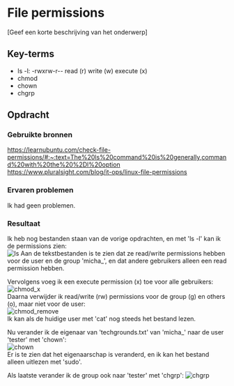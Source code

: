 # File permissions
[Geef een korte beschrijving van het onderwerp]

## Key-terms
- ls -l:
-rwxrw-r--
read (r)
write (w)
execute (x)
- chmod
- chown
- chgrp
## Opdracht
### Gebruikte bronnen
https://learnubuntu.com/check-file-permissions/#:~:text=The%20ls%20command%20is%20generally,command%20with%20the%20%2Dl%20option  
https://www.pluralsight.com/blog/it-ops/linux-file-permissions

### Ervaren problemen
Ik had geen problemen.

### Resultaat
Ik heb nog bestanden staan van de vorige opdrachten, en met 'ls -l' kan ik de permissions zien:  
![ls](https://github.com/techgrounds/techgrounds-Mynamewastakenwastaken/blob/main/00_includes/Linux_pics/5/long_list.png?raw=true)
Aan de tekstbestanden is te zien dat ze read/write permissions hebben voor de user en de group 'micha_', en dat andere gebruikers alleen een read permission hebben.  

Vervolgens voeg ik een execute permission (x) toe voor alle gebruikers:  
![chmod_x](https://github.com/techgrounds/techgrounds-Mynamewastakenwastaken/blob/main/00_includes/Linux_pics/5/chmod_x.png?raw=true)  
Daarna verwijder ik read/write (rw) permissions voor de group (g) en others (o), maar niet voor de user:  
![chmod_remove](https://github.com/techgrounds/techgrounds-Mynamewastakenwastaken/blob/main/00_includes/Linux_pics/5/chmod_remove.png?raw=true)  
Ik kan als de huidige user met 'cat' nog steeds het bestand lezen.  

Nu verander ik de eigenaar van 'techgrounds.txt' van 'micha_' naar de user 'tester' met 'chown':  
![chown](https://github.com/techgrounds/techgrounds-Mynamewastakenwastaken/blob/main/00_includes/Linux_pics/5/chown.png?raw=true)  
Er is te zien dat het eigenaarschap is veranderd, en ik kan het bestand alleen uitlezen met 'sudo'.  

Als laatste verander ik de group ook naar 'tester' met 'chgrp':
![chgrp](https://github.com/techgrounds/techgrounds-Mynamewastakenwastaken/blob/main/00_includes/Linux_pics/5/chgrp.png?raw=true)
